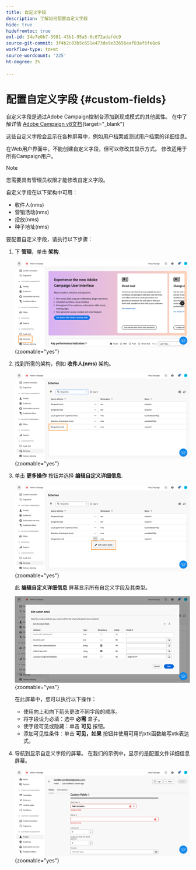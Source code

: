 ```yaml
---
title: 自定义字段
description: 了解如何配置自定义字段
hide: true
hidefromtoc: true
exl-id: 34e7e0b7-3981-43b1-95a5-6c672adafdc9
source-git-commit: 3f4b2c83b5c651e473de9e32656aaf83af6fe8c6
workflow-type: tm+mt
source-wordcount: '225'
ht-degree: 2%

---
```


# 配置自定义字段 {#custom-fields}

自定义字段是通过Adobe Campaign控制台添加到现成模式的其他属性。 在中了解详情 [Adobe Campaign v8文档](https://experienceleague.adobe.com/docs/campaign/campaign-v8/developer/shemas-forms/extend-schema.html){target="_blank"}

这些自定义字段会显示在各种屏幕中，例如用户档案或测试用户档案的详细信息。

在Web用户界面中，不能创建自定义字段，但可以修改其显示方式。 修改适用于所有Campaign用户。

>[!NOTE]
>
>您需要具有管理员权限才能修改自定义字段。

自定义字段在以下架构中可用：

* 收件人(nms)
* 营销活动(nms)
* 投放(nms)
* 种子地址(nms)

要配置自定义字段，请执行以下步骤：

1. 下 **管理**，单击 **架构**.

   ![](assets/custom-fields.png){zoomable="yes"}

1. 找到所需的架构，例如 **收件人(nms)** 架构。

   ![](assets/custom-fields2.png){zoomable="yes"}

1. 单击 **更多操作** 按钮并选择 **编辑自定义详细信息**.

   ![](assets/custom-fields3.png){zoomable="yes"}

   此 **编辑自定义详细信息** 屏幕显示所有自定义字段及其类型。

   ![](assets/custom-fields4.png){zoomable="yes"}

   在此屏幕中，您可以执行以下操作：

   * 使用向上和向下箭头更改不同字段的顺序。
   * 将字段设为必填：选中 **必需** 盒子。
   * 使字段可见或隐藏：单击 **可见** 按钮。
   * 添加可见性条件：单击 **可见，如果** 按钮并使用可用的xtk函数编写xtk表达式。

1. 导航到显示自定义字段的屏幕。 在我们的示例中，显示的是配置文件详细信息屏幕。

   ![](assets/custom-fields5.png){zoomable="yes"}
